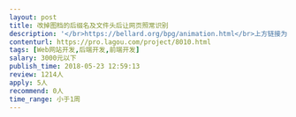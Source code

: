 ```yaml
---                
layout: post       
title: 改掉图档的后缀名及文件头后让网页照常识别           
description: '</br>https://bellard.org/bpg/animation.html</br>上方链接为BPG格式图片的展示，加载了一个js解码文件[https://bellard.org/bpg/bpgdec8a.js]之后网页即可显示bpg图片。</br>想要达到的效果是，把图片后缀.bpg改成.apg，图片用文本打开后开头的BPG改成APG，寻找方法使页面内的图片依旧可以显示。</br></br>需求是尽可能隐藏BGP这个关键词，让浏览者无从得知图片到底是什么格式。</br></br>https://bellard.org/bpg/</br>BPG官网及解码器源码，里面的  bpg-0.9.8 压缩包内包含演示页面。</br>'     
contenturl: https://pro.lagou.com/project/8010.html      
tags: [Web网站开发,后端开发,前端开发]            
salary: 3000元以下          
publish_time: 2018-05-23 12:59:13         
review: 1214人                   
apply: 5人                   
recommend: 0人                   
time_range: 小于1周              
---                 
```


